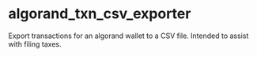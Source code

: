 # algorand_txn_csv_exporter
Export transactions for an algorand wallet to a CSV file.  Intended to assist with filing taxes.
